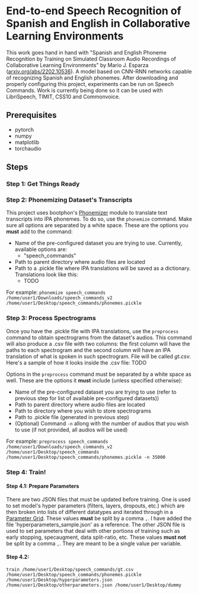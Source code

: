 # End-to-end Speech Recognition of Spanish and English in Collaborative Learning Environments
This work goes hand in hand with "Spanish and English Phoneme Recognition by Training on Simulated Classroom Audio Recordings of Collaborative Learning Environments" by Mario J. Esparza \([arxiv.org/abs/2202.10536](https://arxiv.org/abs/2202.10536)\). A model based on CNN-RNN networks capable of recognizing Spanish and English phonemes. After downloading and properly configuring this project, experiments can be run on Speech Commands. Work is currently being done so it can be used with LibriSpeech, TIMIT, CSS10 and Commonvoice.

## Prerequisites
- pytorch
- numpy
- matplotlib
- torchaudio

## Steps
### Step 1: Get Things Ready


### Step 2: Phonemizing Dataset's Transcripts
This project uses bootphon's [Phonemizer](https://github.com/bootphon/phonemizer) module to translate text transcripts into IPA phonemes. To do so, use the `phonemize` command. Make sure all options are separated by a white space. These are the options you **must** add to the command:
- Name of the pre-configured dataset you are trying to use. Currently, available options are:
  - \"speech_commands\"
- Path to parent directory where audio files are located
- Path to a .pickle file where IPA translations will be saved as a dictionary. Translations look like this:
  - TODO

For example:
`phonemize speech_commands /home/user1/Downloads/speech_commands_v2 /home/user1/Desktop/speech_commands/phonemes.pickle`

### Step 3: Process Spectrograms
Once you have the .pickle file with IPA translations, use the `preprocess` command to obtain spectrograms from the dataset's audios. This command will also produce a .csv file with two columns: the first column will have the paths to each spectrogram and the second column will have an IPA translation of what is spoken in such spectrogram. File will be called *gt.csv*. Here's a sample of how it looks inside the .csv file:
TODO

Options in the `preprocess` command must be separated by a white space as well. These are the options it **must** include (unless specified otherwise):
- Name of the pre-configured dataset you are trying to use \(refer to previous step for list of available pre-configured datasets)\)
- Path to parent directory where audio files are located
- Path to directory where you wish to store spectrograms
- Path to .pickle file (generated in previous step)
- \(Optional\) Command `-n` allong with the number of audios that you wish to use \(if not provided, all audios will be used\)

For example:
`preprocess speech_commands /home/user1/Downloads/speech_commands_v2 /home/user1/Desktop/speech_commands /home/user1/Desktop/speech_commands/phonemes.pickle -n 35000`

### Step 4: Train!
#### Step 4.1: Prepare Parameters
There are two JSON files that must be updated before training. One is used to set model's hyper parameters (filters, layers, dropouts, etc.) which are then broken into lists of different datatypes and iterated through in a [Parameter Grid](https://scikit-learn.org/stable/modules/generated/sklearn.model_selection.ParameterGrid.html). These values **must** be split by a comma `,`. I have added the file \'hyperparameters_sample.json\' as a reference. The other JSON file is used to set parameters that deal with other portions of training such as early stopping, specaugment, data split-ratio, etc. These values **must not** be split by a comma `,`. They are meant to be a single value per variable.

#### Step 4.2: 

`train /home/user1/Desktop/speech_commands/gt.csv /home/user1/Desktop/speech_commands/phonemes.pickle /home/user1/Desktop/hyperparameters.json /home/user1/Desktop/otherparameters.json /home/user1/Desktop/dummy`

